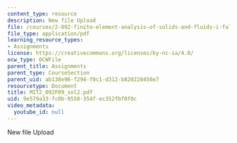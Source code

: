 ```yaml
---
content_type: resource
description: New file Upload
file: /courses/2-092-finite-element-analysis-of-solids-and-fluids-i-fall-2009/9e579a33fc0b9550354fec352fbf0f0c_MIT2_092F09_sol2.pdf
file_type: application/pdf
learning_resource_types:
- Assignments
license: https://creativecommons.org/licenses/by-nc-sa/4.0/
ocw_type: OCWFile
parent_title: Assignments
parent_type: CourseSection
parent_uid: ab138e96-f294-f0c1-d312-b820228458e7
resourcetype: Document
title: MIT2_092F09_sol2.pdf
uid: 9e579a33-fc0b-9550-354f-ec352fbf0f0c
video_metadata:
  youtube_id: null
---
```

New file Upload